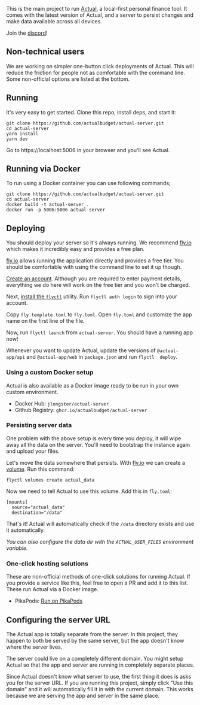 This is the main project to run [Actual](https://github.com/actualbudget/actual), a local-first personal finance tool. It comes with the latest version of Actual, and a server to persist changes and make data available across all devices.

Join the [discord](https://discord.gg/pRYNYr4W5A)!

## Non-technical users

We are working on simpler one-button click deployments of Actual. This will reduce the friction for people not as comfortable with the command line. Some non-official options are listed at the bottom.

## Running

It's very easy to get started. Clone this repo, install deps, and start it:

```
git clone https://github.com/actualbudget/actual-server.git
cd actual-server
yarn install
yarn dev
```

Go to https://localhost:5006 in your browser and you'll see Actual.

## Running via Docker
To run using a Docker container you can use following commands;

```
git clone https://github.com/actualbudget/actual-server.git
cd actual-server
docker build -t actual-server .
docker run -p 5006:5006 actual-server
```

## Deploying

You should deploy your server so it's always running. We recommend [fly.io](https://fly.io) which makes it incredibly easy and provides a free plan.

[fly.io](https://fly.io) allows running the application directly and provides a free tier. You should be comfortable with using the command line to set it up though.

[Create an account](https://fly.io/app/sign-in). Although you are required to enter payment details, everything we do here will work on the free tier and you won't be charged.

Next, [install the `flyctl`](https://fly.io/docs/flyctl/installing/) utility. Run `flyctl auth login` to sign into your account.

Copy `fly.template.toml` to `fly.toml`. Open `fly.toml` and customize the app name on the first line of the file.

Now, run `flyctl launch` from `actual-server`. You should have a running app now!

Whenever you want to update Actual, update the versions of `@actual-app/api` and `@actual-app/web` in `package.json` and run `flyctl  deploy`.

### Using a custom Docker setup

Actual is also available as a Docker image ready to be run in your own custom environment.

- Docker Hub: `jlongster/actual-server`
- Github Registry: `ghcr.io/actualbudget/actual-server`

### Persisting server data

One problem with the above setup is every time you deploy, it will wipe away all the data on the server. You'll need to bootstrap the instance again and upload your files.

Let's move the data somewhere that persists. With [fly.io](https://fly.io) we can create a [volume](https://fly.io/docs/reference/volumes/). Run this command:

```
flyctl volumes create actual_data
```

Now we need to tell Actual to use this volume. Add this in `fly.toml`:

```
[mounts]
  source="actual_data"
  destination="/data"
```

That's it! Actual will automatically check if the `/data` directory exists and use it automatically.

_You can also configure the data dir with the `ACTUAL_USER_FILES` environment variable._


### One-click hosting solutions

These are non-official methods of one-click solutions for running Actual. If you provide a service like this, feel free to open a PR and add it to this list. These run Actual via a Docker image.

* PikaPods: [Run on PikaPods](https://www.pikapods.com/pods?run=actual)

## Configuring the server URL

The Actual app is totally separate from the server. In this project, they happen to both be served by the same server, but the app doesn't know where the server lives.

The server could live on a completely different domain. You might setup Actual so that the app and server are running in completely separate places.

Since Actual doesn't know what server to use, the first thing it does is asks you for the server URL. If you are running this project, simply click "Use this domain" and it will automatically fill it in with the current domain. This works because we are serving the app and server in the same place.

